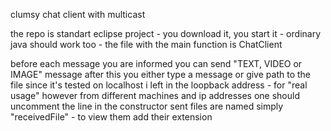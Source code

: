 clumsy chat client with multicast

the repo is standart eclipse project - you download it, you start it - ordinary java should work too - the file with the main function is ChatClient

before each message you are informed you can send "TEXT, VIDEO or IMAGE" message
after this you either type a message or give path to the file
since it's tested on localhost i left in the loopback address - for "real usage" however from different machines and ip addresses one should uncomment the line in the constructor
sent files are named simply "receivedFile" - to view them add their extension
